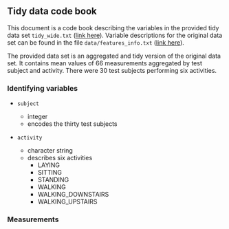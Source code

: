 ## Tidy data code book

This document is a code book describing the variables in the provided tidy data 
set `tidy_wide.txt`
([link here](https://github.com/roeder/schneller/blob/master/tidy_wide.txt)).
Variable descriptions for the original data set can be found in the file 
`data/features_info.txt`
([link here](https://github.com/roeder/schneller/blob/master/data/features_info.txt)).

The provided data set is an aggregated and tidy version of the original data set.
It contains mean values of 66 measurements aggregated by test subject and activity.
There were 30 test subjects performing six activities.

### Identifying variables

* `subject`
  * integer
  * encodes the thirty test subjects
  
* `activity`
  * character string
  * describes six activities
    * LAYING
    * SITTING
    * STANDING
    * WALKING
    * WALKING_DOWNSTAIRS
    * WALKING_UPSTAIRS
    
### Measurements
